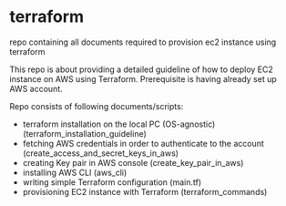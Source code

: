 # terraform
repo containing all documents required to provision ec2 instance using terraform

This repo is about providing a detailed guideline of how to deploy EC2 instance on AWS using Terraform.
Prerequisite is having already set up AWS account.

Repo consists of following documents/scripts:

- terraform installation on the local PC (OS-agnostic) (terraform_installation_guideline)
- fetching AWS credentials in order to authenticate to the account (create_access_and_secret_keys_in_aws)
- creating Key pair in AWS console (create_key_pair_in_aws)
- installing AWS CLI (aws_cli)
- writing simple Terraform configuration (main.tf)
- provisioning EC2 instance with Terraform (terraform_commands)
